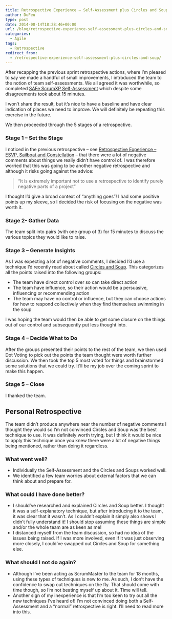 ```yaml
---
title: Retrospective Experience – Self-Assessment plus Circles and Soup
author: DuFeu
type: post
date: 2014-08-14T18:28:46+00:00
url: /blog/retrospective-experience-self-assessment-plus-circles-and-soup/
categories:
  - Agile
tags:
  - Retrospective
redirect_from:
  - /retrospective-experience-self-assessment-plus-circles-and-soup/
---
```


After recapping the previous sprint retrospective actions, where I&#8217;m pleased to say we made a handful of small improvements, I introduced the team to the notion of team self-assessments. We all agreed it was worthwhile, so completed [SAFe ScrumXP Self-Assessment][1] which despite some disagreements took about 15 minutes.

I won&#8217;t share the result, but it&#8217;s nice to have a baseline and have clear indication of places we need to improve. We will definitely be repeating this exercise in the future.

We then proceeded through the 5 stages of a retrospective.

### Stage 1 &#8211; Set the Stage

I noticed in the previous retrospective &#8211; see [Retrospective Experience &#8211; ESVP, Sailboat and Constellation][2] &#8211; that there were a lot of negative comments about things we really didn’t have control of. I was therefore worried that this was going to be another negative retrospective and although it risks going against the advice:

> &#8220;It is extremely important not to use a retrospective to identify purely negative parts of a project&#8221;

I thought I&#8217;d give a broad context of &#8220;anything goes&#8221;! I had some positive points up my sleeve, so I decided the risk of focusing on the negative was worth it.

### Stage 2- Gather Data

The team split into pairs (with one group of 3) for 15 minutes to discuss the various topics they would like to raise.

### Stage 3 &#8211; Generate Insights

As I was expecting a lot of negative comments, I decided I&#8217;d use a technique I&#8217;d recently read about called [Circles and Soup][3]. This categorizes all the points raised into the following groups:

- The team have direct control over so can take direct action
- The team have influence, so their action would be a persuasive, influencing or recommending action
- The team may have no control or influence, but they can choose actions for how to respond collectively when they find themselves swimming in the soup​

I was hoping the team would then be able to get some closure on the things out of our control and subsequently put less thought into.

### Stage 4 &#8211; Decide What to Do

After the groups presented their points to the rest of the team, we then used Dot Voting to pick out the points the team thought were worth further discussion. We then took the top 5 most voted for things and brainstormed some solutions that we could try. It&#8217;ll be my job over the coming sprint to make this happen.

### Stage 5 &#8211; Close

I thanked the team.

## Personal Retrospective

The team didn&#8217;t produce anywhere near the number of negative comments I thought they would so I&#8217;m not convinced Circles and Soup was the best technique to use. It was definitely worth trying, but I think it would be nice to apply this technique once you knew there were a lot of negative things being mentioned, rather than doing it regardless.

### What went well?

- Individually the Self-Assessment and the Circles and Soups worked well.
- We identified a few team worries about external factors that we can think about and prepare for.

### What could I have done better?

- I should&#8217;ve researched and explained Circles and Soup better. I thought it was a self-explanatory technique, but after introducing it to the team, it was clear that it wasn&#8217;t. As I couldn&#8217;t explain it simply also shows I didn&#8217;t fully understand it! I should stop assuming these things are simple and/or the whole team are as keen as me!
- I distanced myself from the team discussion, so had no idea of the issues being raised. If I was more involved, even if it was just observing more closely, I could&#8217;ve swapped out Circles and Soup for something else.

### What should I not do again?

- Although I&#8217;ve been acting as ScrumMaster to the team for 18 months, using these types of techniques is new to me. As such, I don&#8217;t have the confidence to swap out techniques on the fly. That should come with time though, so I&#8217;m not beating myself up about it. Time will tell.
- Another sign of my inexperience is that I&#8217;m too keen to try out all the new techniques I&#8217;ve heard of! I&#8217;m not convinced doing both a Self-Assessment and a &#8220;normal&#8221; retrospective is right. I&#8217;ll need to read more into this.

[1]: http://scaledagileframework.com/metrics/
[2]: http://localhost:8000/empty/scrum-retrospective-experience-esvp-sailboat-and-constellation/
[3]: http://www.innovationgames.com/circles-and-soup/
